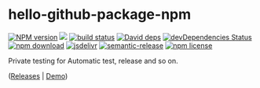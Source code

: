 # hello-github-package-npm

[![NPM version][npm-image]][npm-url]
![][workflows-badge-image]
[![build status][travis-image]][travis-url]
[![David deps][david-image]][david-url]
[![devDependencies Status][david-dev-image]][david-dev-url]
[![npm download][download-image]][download-url]
[![jsdelivr][jsdelivr-image]][jsdelivr-url]
[![semantic-release][semantic-image]][semantic-url]
[![npm license][license-image]][download-url]

[npm-image]: https://img.shields.io/npm/v/@cycjimmy/hello-github-package-npm.svg?style=flat-square
[npm-url]: https://npmjs.org/package/@cycjimmy/hello-github-package-npm
[workflows-badge-image]: https://github.com/cycjimmy/hello-github-package-npm/workflows/Test%20CI/badge.svg
[travis-image]: https://img.shields.io/travis/cycjimmy/hello-github-package-npm.svg?style=flat-square
[travis-url]: https://travis-ci.org/cycjimmy/hello-github-package-npm
[david-image]: https://img.shields.io/david/cycjimmy/hello-github-package-npm.svg?style=flat-square
[david-url]: https://david-dm.org/cycjimmy/hello-github-package-npm
[david-dev-image]: https://david-dm.org/cycjimmy/hello-github-package-npm/dev-status.svg?style=flat-square
[david-dev-url]: https://david-dm.org/cycjimmy/hello-github-package-npm?type=dev
[download-image]: https://img.shields.io/npm/dm/@cycjimmy/hello-github-package-npm.svg?style=flat-square
[download-url]: https://npmjs.org/package/@cycjimmy/hello-github-package-npm
[jsdelivr-image]: https://data.jsdelivr.com/v1/package/npm/@cycjimmy/hello-github-package-npm/badge
[jsdelivr-url]: https://www.jsdelivr.com/package/npm/@cycjimmy/hello-github-package-npm
[license-image]: https://img.shields.io/npm/l/@cycjimmy/hello-github-package-npm.svg?style=flat-square
[semantic-url]: https://github.com/semantic-release/semantic-release
[semantic-image]: https://img.shields.io/badge/%20%20%F0%9F%93%A6%F0%9F%9A%80-semantic--release-e10079.svg

Private testing for Automatic test, release and so on.

([Releases](https://github.com/cycjimmy/hello-github-package-npm/releases) | [Demo](https://cycjimmy.github.io/hello-github-package-npm/))
